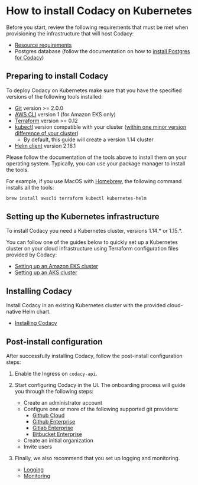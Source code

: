# How to install Codacy on Kubernetes

Before you start, review the following requirements that must be met when provisioning the infrastructure that will host Codacy:

* [Resource requirements](resource-requirements.md)
* Postgres database (follow the documentation on how to [install Postgres for Codacy](https://support.codacy.com/hc/en-us/articles/360002902573-Installing-postgres-for-Codacy-Enterprise))

## Preparing to install Codacy

To deploy Codacy on Kubernetes make sure that you have the specified versions of the following tools installed:

* [Git](https://git-scm.com/book/en/v2/Getting-Started-Installing-Git) version >= 2.0.0
* [AWS CLI](https://docs.aws.amazon.com/cli/latest/userguide/install-cliv1.html) version 1 (for Amazon EKS only)
* [Terraform](https://learn.hashicorp.com/terraform/getting-started/install.html) version >= 0.12
* [kubectl](https://kubernetes.io/docs/tasks/tools/install-kubectl/) version compatible with your cluster ([within one minor version difference of your cluster](https://kubernetes.io/docs/tasks/tools/install-kubectl/#before-you-begin))
    * By default, this guide will create a version 1.14 cluster
* [Helm client](https://v2.helm.sh/docs/using_helm/#installing-helm) version 2.16.1

Please follow the documentation of the tools above to install them on your operating system. Typically, you can use your package manager to install the tools.

For example, if you use MacOS with [Homebrew](https://brew.sh), the following command installs all the tools:

```bash
brew install awscli terraform kubectl kubernetes-helm
```

## Setting up the Kubernetes infrastructure

To install Codacy you need a Kubernetes cluster, versions 1.14.\* or 1.15.\*.

You can follow one of the guides below to quickly set up a Kubernetes cluster on your cloud infrastructure using Terraform configuration files provided by Codacy:

* [Setting up an Amazon EKS cluster](infrastructure/eks-quickstart.md)
* [Setting up an AKS cluster](infrastructure/aks-quickstart.md)

## Installing Codacy

Install Codacy in an existing Kubernetes cluster with the provided cloud-native Helm chart.

* [Installing Codacy](install.md)

## Post-install configuration

After successfully installing Codacy, follow the post-install configuration steps:

1. Enable the Ingress on `codacy-api`.

1. Start configuring Codacy in the UI. The onboarding process will guide you through the following steps:

    * Create an administrator account
    * Configure one or more of the following supported git providers:
        * [Github Cloud](configuration/git-providers/github-cloud.md)
        * [Github Enterprise](configuration/git-providers/github-enterprise.md)
        * [Gitlab Enterprise](configuration/git-providers/gitlab-enterprise.md)
        * [Bitbucket Enterprise](configuration/git-providers/bitbucket-enterprise.md)
    * Create an initial organization
    * Invite users

1. Finally, we also recommend that you set up logging and monitoring.

    * [Logging](configuration/logging.md)
    * [Monitoring](configuration/monitoring.md)
